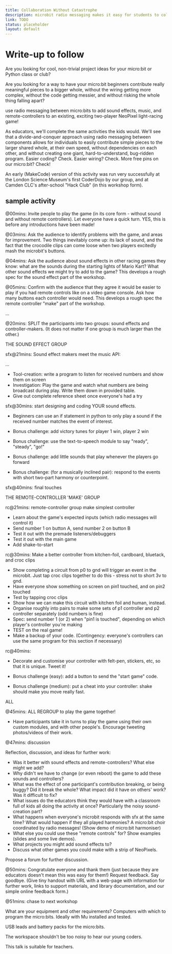 ```yaml
---
title: Collaboration Without Catastrophe
description: microbit radio messaging makes it easy for students to collaborate on non-trivial projects together without many of the traditional problems.
link: TODO
status: placeholder
layout: default
---
```



# Write-up to follow


Are you looking for cool, non-trivial project ideas for your micro:bit or Python class or club?

Are you looking for a way to have your micro:bit beginners contribute really meaningful pieces to a bigger whole, without the wiring getting more complex, without the code getting messier, and without risking the whole thing falling apart?

use radio messaging between micro:bits to add sound effects, music, and remote-controllers to an existing, exciting two-player NeoPixel light-racing game!

As educators, we'll complete the same activities the kids would. We'll see that a divide-and-conquer approach using radio messaging between components allows for individuals to easily contribute simple pieces to the larger shared whole, at their own speed, without dependencies on each other, and without creating one giant, hard-to-understand, bug-ridden program. Easier coding? Check. Easier wiring? Check. More free pins on our micro:bit? Check!

An early (MakeCode) version of this activity was run very successfully at the London Science Museum's first CoderDojo by our group, and at Camden CLC's after-school "Hack Club" (in this workshop form).

## sample activity 

@00mins: Invite people to play the game (in its core form - without sound and without remote controllers). Let everyone have a quick turn. YES, this is before any introductions have been made!

@03mins: Ask the audience to identify problems with the game, and areas for improvement. Two things inevitably come up: its lack of sound, and the fact that the crocodile clips can come loose when two players excitedly mash the microbit's buttons.

@04mins: Ask the audience about sound effects in other racing games they know: what are the sounds during the starting lights of Mario Kart? What other sound effects we might try to add to the game? This develops a rough spec for the sound effect part of the workshop.

@05mins: Confirm with the audience that they agree it would be easier to play if you had remote controls like on a video game console. Ask how many buttons each controller would need. This develops a rough spec the remote controller "make" part of the workshop.

...

@20mins: SPLIT the participants into two groups: sound effects and controller-makers. (It does not matter if one group is much larger than the other.)

THE SOUND EFFECT GROUP

sfx@21mins: Sound effect makers meet the music API:

...
* Tool-creation: write a program to listen for received numbers and show them on screen
* Investigation: Play the game and watch what numbers are being broadcast during play. Write them down in provided table.
* Give out complete reference sheet once everyone's had a try

sfx@30mins: start designing and coding YOUR sound effects.

* Beginners can use an if statement in python to only play a sound if the received number matches the event of interest.

* Bonus challenge: add victory tunes for player 1 win, player 2 win
* Bonus challenge: use the text-to-speech module to say "ready", "steady", "go!"
* Bonus challenge: add little sounds that play whenever the players go forward
* Bonus challenge: (for a musically inclined pair): respond to the events with short two-part harmony or counterpoint.

sfx@40mins: final touches

THE REMOTE-CONTROLLER 'MAKE' GROUP

rc@21mins: remote-controller group make simplest controller

* Learn about the game's expected inputs (which radio messages will control it)
* Send number 1 on button A, send number 2 on button B
* Test it out with the premade listeners/debuggers
* Test it out with the main game
* Add shake-to-start

rc@30mins: Make a better controller from kitchen-foil, cardboard, bluetack, and croc clips

* Show completing a circuit from p0 to gnd will trigger an event in the microbit. Just tap croc clips together to do this - stress not to short 3v to gnd.
* Have everyone show something on screen on pin1 touched, and on pin2 touched
* Test by tapping croc clips
* Show how we can make this circuit with kitchen foil and human, instead.
* Organise roughly into pairs to make some sets of p1 controller and p2 controller separately (odd numbers is fine)
* Spec: send number 1 (or 2) when "pin1 is touched", depending on which player's controller you're making
* TEST on the real game!
* Make a backup of your code. (Contingency: everyone's controllers can use the same program for this section if necessary)

rc@40mins:

* Decorate and customise your controller with felt-pen, stickers, etc, so that it is unique. Tweet it!

* Bonus challenge (easy): add a button to send the "start game" code.
* Bonus challenge (medium): put a cheat into your controller: shake should make you move really fast.

ALL

@45mins: ALL REGROUP to play the game together!

* Have participants take it in turns to play the game using their own custom modules, and with other people's. Encourage tweeting photos/videos of their work.

@47mins: discussion

Reflection, discussion, and ideas for further work:

* Was it better with sound effects and remote-controllers? What else might we add?
* Why didn't we have to change (or even reboot) the game to add these sounds and controllers?
* What was the effect of one participant's contribution breaking, or being buggy? Did it break the whole? What impact did it have on others' work? Was it difficult to fix?
* What issues do the educators think they would have with a classroom full of kids all doing the activity at once? Particularly the noisy sound-creation part?
* What happens when everyone's microbit responds with sfx at the same time? What would happen if they all played harmonies? A micro:bit choir coordinated by radio messages! (Show demo of micro:bit harmoniser)
* What else you could use these "remote controls" for? Show examples (slides and some live demos).
* What projects you might add sound effects to?
* Discuss what other games you could make with a strip of NeoPixels.

Propose a forum for further discussion.

@50mins: Congratulate everyone and thank them (just because they are educators doesn't mean this was easy for them!) Request feedback. Say goodbye. (Give tiny handout with URL with a web-page with information for further work, links to support materials, and library documentation, and our simple online feedback form.)

@51mins: chase to next workshop

What are your equipment and other requirements?
Computers with which to program the micro:bits. Ideally with Mu installed and tested.

USB leads and battery packs for the micro:bits.

The workspace shouldn't be too noisy to hear our young coders.

This talk is suitable for teachers.
